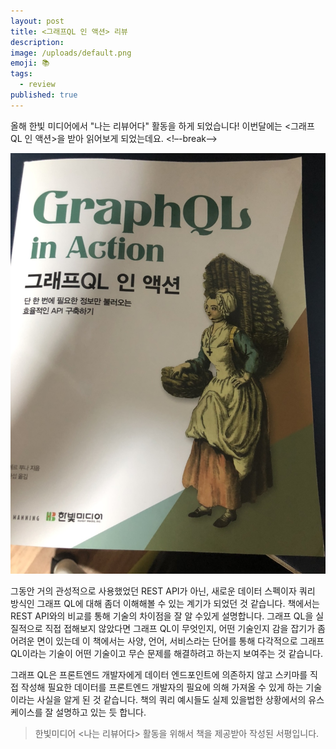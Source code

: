 ```yaml
---
layout: post
title: <그래프QL 인 액션> 리뷰
description: 
image: /uploads/default.png
emoji: 📚
tags:
  - review
published: true
---
```


올해 한빛 미디어에서 "나는 리뷰어다" 활동을 하게 되었습니다! 이번달에는 <그래프 QL 인 액션>을 받아 읽어보게 되었는데요.
<!–-break-–>

![그래프큐엘](./../uploads/graph_ql.jpeg)

그동안 거의 관성적으로 사용했었던 REST API가 아닌, 새로운 데이터 스펙이자 쿼리 방식인 그래프 QL에 대해 좀더 이해해볼 수 있는 계기가 되었던 것 같습니다. 책에서는 REST API와의 비교를 통해 기술의 차이점을 잘 알 수있게 설명합니다. 그래프 QL을 실질적으로 직접 접해보지 않았다면 그래프 QL이 무엇인지, 어떤 기술인지 감을 잡기가 좀 어려운 면이 있는데 이 책에서는 사양, 언어, 서비스라는 단어를 통해 다각적으로 그래프 QL이라는 기술이 어떤 기술이고 무슨 문제를 해결하려고 하는지 보여주는 것 같습니다.

그래프 QL은 프론트엔드 개발자에게 데이터 엔드포인트에 의존하지 않고 스키마를 직접 작성해 필요한 데이터를 프론트엔드 개발자의 필요에 의해 가져올 수 있게 하는 기술이라는 사실을 알게 된 것 같습니다. 책의 쿼리 예시들도 실제 있을법한 상황에서의 유스 케이스를 잘 설명하고 있는 듯 합니다. 

>한빛미디어 <나는 리뷰어다> 활동을 위해서 책을 제공받아 작성된 서평입니다.
